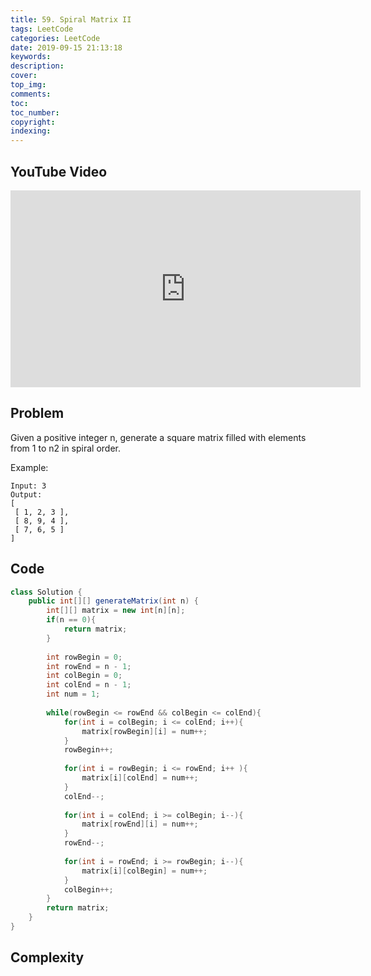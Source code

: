 ```yaml
---
title: 59. Spiral Matrix II
tags: LeetCode
categories: LeetCode
date: 2019-09-15 21:13:18
keywords:
description:
cover:
top_img:
comments:
toc:
toc_number:
copyright:
indexing:
---
```

## YouTube Video
<iframe width="560" height="315" src="https://www.youtube.com/embed/HItCSdGVFq4" frameborder="0" allow="accelerometer; autoplay; encrypted-media; gyroscope; picture-in-picture" allowfullscreen></iframe>

## Problem
Given a positive integer n, generate a square matrix filled with elements from 1 to n2 in spiral order.

Example:
```
Input: 3
Output:
[
 [ 1, 2, 3 ],
 [ 8, 9, 4 ],
 [ 7, 6, 5 ]
]
```

## Code
```java
class Solution {
    public int[][] generateMatrix(int n) {
        int[][] matrix = new int[n][n];
        if(n == 0){
            return matrix;
        }
        
        int rowBegin = 0;
        int rowEnd = n - 1;
        int colBegin = 0;
        int colEnd = n - 1;
        int num = 1;
        
        while(rowBegin <= rowEnd && colBegin <= colEnd){
            for(int i = colBegin; i <= colEnd; i++){
                matrix[rowBegin][i] = num++;
            }
            rowBegin++;
            
            for(int i = rowBegin; i <= rowEnd; i++ ){
                matrix[i][colEnd] = num++;
            }
            colEnd--;
            
            for(int i = colEnd; i >= colBegin; i--){
                matrix[rowEnd][i] = num++;
            }
            rowEnd--;
            
            for(int i = rowEnd; i >= rowBegin; i--){
                matrix[i][colBegin] = num++;
            }
            colBegin++;
        }
        return matrix;
    }
}
```

## Complexity
